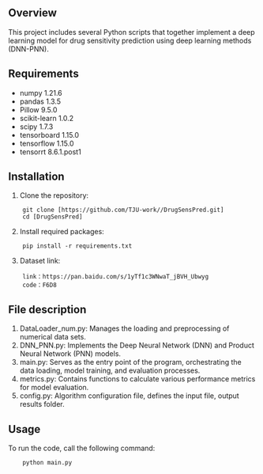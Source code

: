 ## Overview
This project includes several Python scripts that together implement a deep learning model for drug sensitivity prediction using deep learning methods (DNN-PNN). 

## Requirements
- numpy                    1.21.6
- pandas                   1.3.5
- Pillow                   9.5.0
- scikit-learn             1.0.2
- scipy                    1.7.3
- tensorboard              1.15.0
- tensorflow               1.15.0
- tensorrt                 8.6.1.post1

## Installation
1. Clone the repository:
```
    git clone [https://github.com/TJU-work//DrugSensPred.git]
    cd [DrugSensPred]
```

2. Install required packages:
```
    pip install -r requirements.txt
```

3. Dataset link:
```
    link：https://pan.baidu.com/s/1yTf1c3WNwaT_jBVH_Ubwyg
    code：F6D8
```

## File description
1. DataLoader_num.py: Manages the loading and preprocessing of numerical data sets.
2. DNN_PNN.py: Implements the Deep Neural Network (DNN) and Product Neural Network (PNN) models.
3. main.py: Serves as the entry point of the program, orchestrating the data loading, model training, and evaluation processes. 
4. metrics.py: Contains functions to calculate various performance metrics for model evaluation. 
5. config.py: Algorithm configuration file, defines the input file, output results folder.


## Usage
To run the code, call the following command:
```
    python main.py
```
